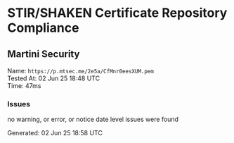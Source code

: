 # STIR/SHAKEN Certificate Repository Compliance

## Martini Security

Name: `https://p.mtsec.me/2e5a/CfMnr0eesXUM.pem`\
Tested At: 02 Jun 25 18:48 UTC\
Time: 47ms

### Issues

no warning, or error, or notice date level issues were found

Generated: 02 Jun 25 18:58 UTC